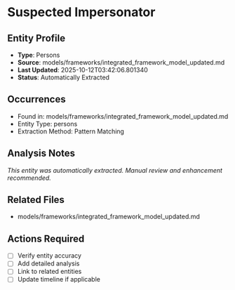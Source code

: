 # Suspected Impersonator

## Entity Profile
- **Type**: Persons
- **Source**: models/frameworks/integrated_framework_model_updated.md
- **Last Updated**: 2025-10-12T03:42:06.801340
- **Status**: Automatically Extracted

## Occurrences
- Found in: models/frameworks/integrated_framework_model_updated.md
- Entity Type: persons
- Extraction Method: Pattern Matching

## Analysis Notes
*This entity was automatically extracted. Manual review and enhancement recommended.*

## Related Files
- models/frameworks/integrated_framework_model_updated.md

## Actions Required
- [ ] Verify entity accuracy
- [ ] Add detailed analysis
- [ ] Link to related entities
- [ ] Update timeline if applicable
